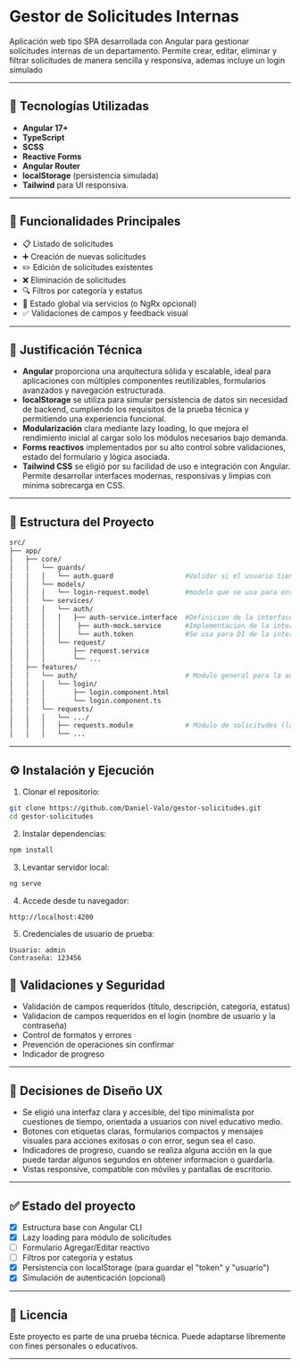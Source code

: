 # Gestor de Solicitudes Internas

Aplicación web tipo SPA desarrollada con Angular para gestionar solicitudes internas de un departamento. Permite crear, editar, eliminar y filtrar solicitudes de manera sencilla y responsiva, ademas incluye un login simulado

---

## 🚀 Tecnologías Utilizadas

- **Angular 17+**
- **TypeScript**
- **SCSS**
- **Reactive Forms**
- **Angular Router**
- **localStorage** (persistencia simulada)
- **Tailwind** para UI responsiva.

---

## 📌 Funcionalidades Principales

- 📋 Listado de solicitudes
- ➕ Creación de nuevas solicitudes
- ✏️ Edición de solicitudes existentes
- ❌ Eliminación de solicitudes
- 🔍 Filtros por categoría y estatus
- 🧠 Estado global vía servicios (o NgRx opcional)
- ✅ Validaciones de campos y feedback visual

---

## 🧠 Justificación Técnica

- **Angular** proporciona una arquitectura sólida y escalable, ideal para aplicaciones con múltiples componentes reutilizables, formularios avanzados y navegación estructurada.
- **localStorage** se utiliza para simular persistencia de datos sin necesidad de backend, cumpliendo los requisitos de la prueba técnica y permitiendo una experiencia funcional.
- **Modularización** clara mediante lazy loading, lo que mejora el rendimiento inicial al cargar solo los módulos necesarios bajo demanda.
- **Forms reactivos** implementados por su alto control sobre validaciones, estado del formulario y lógica asociada.
- **Tailwind CSS** se eligió por su facilidad de uso e integración con Angular. Permite desarrollar interfaces modernas, responsivas y limpias con mínima sobrecarga en CSS.

---

## 📁 Estructura del Proyecto

```bash
src/
├── app/
│   ├── core/
│   │   └── guards/
│   │   │   └── auth.guard                  #Validar si el usuario tiene una sesion activa para entrar a la seccion de solicitudes, de lo contrario lo envia al login.
│   │   └── models/
│   │   │   └── login-request.model         #modelo que se usa para enviar los datos (nombre de usuario y contraseña) al metodo del servicio para iniciar sesión.
│   │   └── services/
│   │   │   └── auth/
│   │   │   │   ├── auth-service.interface  #Definicion de la interface para el servicio
│   │   │   │    ├── auth-mock.service      #Implementacion de la interface AuthServiceInterface (auth-service.interface)
│   │   │   │    └── auth.token             #Se usa para DI de la interface AuthServiceInterface (auth-service.interface)
│   │   │   └── request/
│   │   │       ├── request.service
│   │   │       └── ...
│   ├── features/
│   │   └── auth/                           # Modulo general para la autenticacion, se puede agregar el registro, recuperacion de contraseña, etc...
│   │   │   └── login/
│   │   │       ├── login.component.html
│   │   │       └── login.component.ts
│   │   └── requests/
│   │   │   └── .../
│   │   │   ├── requests.module             # Módulo de solicitudes (lazy-loaded)
│   │   │   └── ...
```

---

## ⚙️ Instalación y Ejecución

1. Clonar el repositorio:

```bash
git clone https://github.com/Daniel-Valo/gestor-solicitudes.git
cd gestor-solicitudes
```

2. Instalar dependencias:

```bash
npm install
```

3. Levantar servidor local:

```bash
ng serve
```

4. Accede desde tu navegador:

```
http://localhost:4200
```

5. Credenciales de usuario de prueba:

```
Usuario: admin
Contraseña: 123456
```

## 🧪 Validaciones y Seguridad

- Validación de campos requeridos (título, descripción, categoría, estatus)
- Validacion de campos requeridos en el login (nombre de usuario y la contraseña)
- Control de formatos y errores
- Prevención de operaciones sin confirmar
- Indicador de progreso

---

## 🧠 Decisiones de Diseño UX

- Se eligió una interfaz clara y accesible, del tipo minimalista por cuestiones de tiempo, orientada a usuarios con nivel educativo medio.
- Botones con etiquetas claras, formularios compactos y mensajes visuales para acciones exitosas o con error, segun sea el caso.
- Indicadores de progreso, cuando se realiza alguna acción en la que puede tardar algunos segundos en obtener informacion o guardarla.
- Vistas responsive, compatible con móviles y pantallas de escritorio.

---

## ✅ Estado del proyecto

- [x] Estructura base con Angular CLI
- [x] Lazy loading para módulo de solicitudes
- [ ] Formulario Agregar/Editar reactivo
- [ ] Filtros por categoría y estatus
- [x] Persistencia con localStorage (para guardar el "token" y "usuario")
- [x] Simulación de autenticación (opcional)

---

## 📄 Licencia

Este proyecto es parte de una prueba técnica. Puede adaptarse libremente con fines personales o educativos.

---

